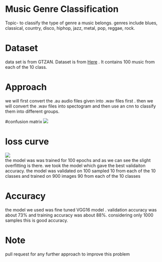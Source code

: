 # Music Genre Classification
Topic- to classify the type of genre a music belongs. genres include blues, classical, country, disco, hiphop, jazz, metal, pop, reggae, rock.<br/>

# Dataset 
data set is from GTZAN. Dataset is from <a href= 'http://marsyasweb.appspot.com/download/data_sets/'>Here</a> . It contains 100 music from each of the 10 class.<br/>


# Approach 
we will first convert the .au audio files given into .wav files first . then we will convert the .wav files into spectogram and then use an cnn to classify them into different groups.

#confusion matrix
<img src = 'https://github.com/adibyte95/music-genre-classification/blob/master/media/confusion_matrix.png'>

# loss curve
<img src='https://github.com/adibyte95/music-genre-classification/blob/master/media/loss_curve_73_90_10_split.png'> <br/>
the model was was trained for 100 epochs and as we can see the slight overfitting is there. we took the model which gave the best validaiton accuracy. the model was validated on 100 sampled 10 from each of the 10 classes and trained on 900 images 90 from each of the 10 classes

# Accuracy
the model we used was fine tuned VGG16 model . validation accuracy was about 73% and training accuracy was about 88%. considering only 1000 samples this is good accuracy.

# Note
pull request for any further approach to improve this problem
